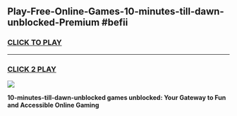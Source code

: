 
## Play-Free-Online-Games-10-minutes-till-dawn-unblocked-Premium #befii
<h3>
<a href="https://premium.freeplayer.one?title=10-minutes-till-dawn-unblocked&ref=8M">CLICK TO PLAY</a></h3>
<hr>

<h3>
<a href="https://premium.freeplayer.one?title=10-minutes-till-dawn-unblocked&ref=8M">CLICK 2 PLAY</a>
  
</h3>

<a href="https://premium.freeplayer.one?title=10-minutes-till-dawn-unblocked&ref=8M"><img src="https://clearcache.store/games.png"></a>


**10-minutes-till-dawn-unblocked games unblocked: Your Gateway to Fun and Accessible Online Gaming**
